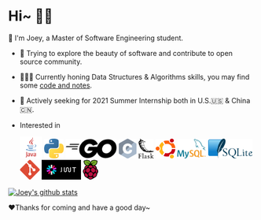 # Hi~ 👋🏻

📖 I'm Joey, a Master of Software Engineering student.

- 🌁 Trying to explore the beauty of software and contribute to open source community.

- 👨🏻‍💻 Currently honing Data Structures & Algorithms skills, you may find some [code and notes](https://github.com/joey66666/Codeyard).

- 👀 Actively seeking for 2021 Summer Internship both in U.S.🇺🇸 & China🇨🇳.

- Interested in

  <code><img height="45" src="https://github.com/joey66666/joey66666/blob/master/assets/java.svg"></code>
  <code><img height="40" src="https://github.com/joey66666/joey66666/blob/master/assets/python.svg"></code>
  <code><img height="40" src="https://github.com/joey66666/joey66666/blob/master/assets/go.svg"></code>
  <code><img height="40" src="https://github.com/joey66666/joey66666/blob/master/assets/c.svg"></code>
  <code><img height="40" src="https://github.com/joey66666/joey66666/blob/master/assets/flask.svg"></code>
  <code><img height="40" src="https://github.com/joey66666/joey66666/blob/master/assets/ubuntu.svg"></code>
  <code><img height="40" src="https://github.com/joey66666/joey66666/blob/master/assets/mysql.svg"></code>
  <code><img height="40" src="https://github.com/joey66666/joey66666/blob/master/assets/sqlite.svg"></code>
  <code><img height="40" src="https://github.com/joey66666/joey66666/blob/master/assets/git.svg"></code>
  <code><img height="40" src="https://github.com/joey66666/joey66666/blob/master/assets/jwt.svg"></code>
  <code><img height="40" src="https://github.com/joey66666/joey66666/blob/master/assets/raspberry-pi.svg"></code>


[![Joey's github stats](https://github-readme-stats-rho.vercel.app/api?username=joey66666&show_icons=true&title_color=fff&icon_color=79ff97&text_color=9f9f9f&bg_color=151515)](https://github.com/joey66666)

❤Thanks for coming and have a good day~
